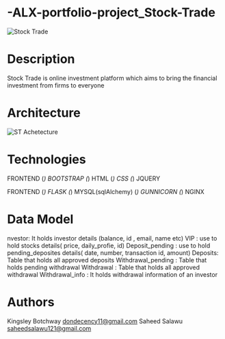 # -ALX-portfolio-project_Stock-Trade
![Stock Trade](https://user-images.githubusercontent.com/106780350/230334955-c9d8baf9-9bf9-4886-b24d-e7285923a45d.png)

# Description
Stock Trade is online investment platform which aims to bring the financial investment from firms to everyone

# Architecture
![ST Achetecture](https://user-images.githubusercontent.com/106780350/230335006-b8b47c38-dd52-433f-b72c-a1c98b64fa43.png)


# Technologies
FRONTEND
(*) BOOTSTRAP
(*) HTML
(*) CSS
(*) JQUERY

FRONTEND
(*) FLASK
(*) MYSQL(sqlAlchemy)
(*) GUNNICORN
(*) NGINX

# Data Model
nvestor:  It holds investor details (balance, id , email, name etc)
VIP : use to hold stocks details( price, daily_profie, id)
Deposit_pending : use to hold pending_deposites details( date, number, transaction id, amount)
Deposits: Table that holds all approved deposits
Withdrawal_pending : Table that holds pending withdrawal
Withdrawal : Table that holds all approved withdrawal
Withdrawal_info : It holds withdrawal information of an investor

# Authors
Kingsley Botchway <dondecency11@gmail.com>
Saheed Salawu <saheedsalawu121@gmail.com>
